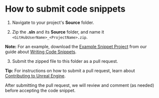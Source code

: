 How to submit code snippets
===========

1.	Navigate to your project's **Source** folder. 

2.	Zip the **.sln** and its **Source** folder, and name it `<GitHubUserName>_<ProjectName>.zip`. 
	
**Note:** For an example, download the [Example Snippet Project](DocsTeam_ExampleSnippetPrj.zip) from our guide about [Writing Code Snippets](https://docs.unrealengine.com/en-US/GettingStarted/DownloadingUnrealEngine/ContributingToUnreal/WritingCodeSnippets/index.html).  

3.	Submit the zipped file to this folder as a pull request.  
	
**Tip:** For instructions on how to submit a pull request, learn about [Contributing to Unreal Engine](https://docs.unrealengine.com/en-US/GettingStarted/DownloadingUnrealEngine/ContributingToUnreal/index.html).  

After submitting the pull request, we will review and comment (as needed) before accepting the code snippet.
